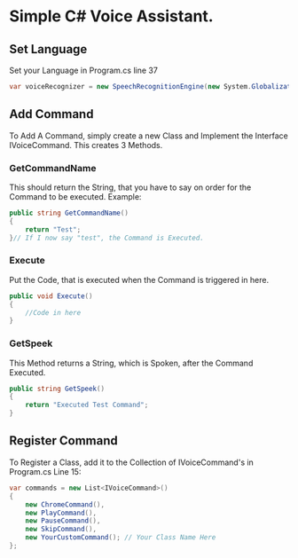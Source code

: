 # Simple C# Voice Assistant. 

## Set Language
Set your Language in Program.cs line 37
```csharp
var voiceRecognizer = new SpeechRecognitionEngine(new System.Globalization.CultureInfo("de-DE")); // For German
```
## Add Command

To Add A Command, simply create a new Class and Implement the Interface IVoiceCommand. 
This creates 3 Methods.
### GetCommandName
This should return the String, that you have to say on order for the Command to be executed.
Example: 
```csharp
public string GetCommandName()
{
    return "Test";
}// If I now say "test", the Command is Executed. 
```
### Execute
Put the Code, that is executed when the Command is triggered in here. 
```csharp
public void Execute()
{
	//Code in here
} 
```
### GetSpeek
This Method returns a String, which is Spoken, after the Command Executed. 
```csharp
public string GetSpeek()
{
    return "Executed Test Command";
}
```

## Register Command

To Register a Class, add it to the Collection of IVoiceCommand's in Program.cs Line 15:
```csharp
var commands = new List<IVoiceCommand>()
{
    new ChromeCommand(),
    new PlayCommand(),
    new PauseCommand(),
    new SkipCommand(),
	new YourCustomCommand(); // Your Class Name Here
};
```